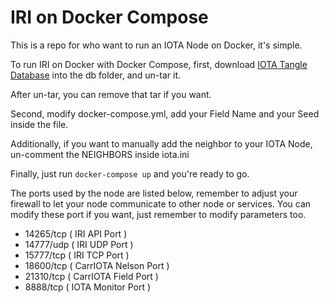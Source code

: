 # IRI on Docker Compose

This is a repo for who want to run an IOTA Node on Docker, it's simple.

To run IRI on Docker with Docker Compose, first, download [IOTA Tangle Database](http://db.iota.partners/IOTA.partners-mainnetdb.tar.gz) into the db folder, and un-tar it.

After un-tar, you can remove that tar if you want.

Second, modify docker-compose.yml, add your Field Name and your Seed inside the file.

Additionally, if you want to manually add the neighbor to your IOTA Node, un-comment the NEIGHBORS inside iota.ini

Finally, just run `docker-compose up` and you're ready to go.

The ports used by the node are listed below, remember to adjust your firewall to let your node communicate to other node or services.
You can modify these port if you want, just remember to modify parameters too.
* 14265/tcp ( IRI API Port )
* 14777/udp ( IRI UDP Port )
* 15777/tcp ( IRI TCP Port )
* 18600/tcp ( CarrIOTA Nelson Port )
* 21310/tcp ( CarrIOTA Field Port )
* 8888/tcp ( IOTA Monitor Port )
